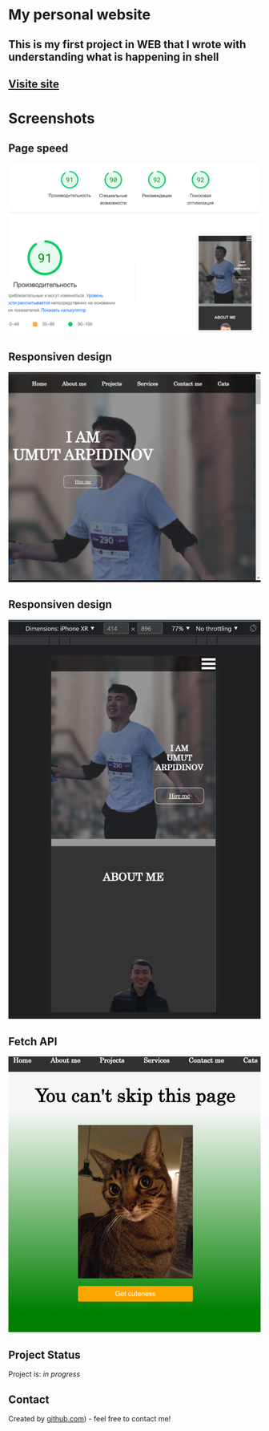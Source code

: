 # My personal website
## This is my first project in WEB  that I wrote with understanding what is happening in shell
## [Visite site](https://umut-arpidinov.github.io/Web_Final_Project/)
# Screenshots

## Page speed
![Apply](screens/capacity.png)

## Responsiven design
![Apply](screens/responsive.png)
## Responsiven design
![Apply](screens/responsive.prove.png)

## Fetch API
![Apply](screens/fetchapi.png)

## Project Status
Project is: _in progress_ 




## Contact
Created by [github.com](https://github.com/Umut-Arpidinov)) - feel free to contact me!

